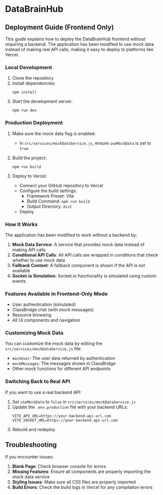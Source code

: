 # DataBrainHub

## Deployment Guide (Frontend Only)

This guide explains how to deploy the DataBrainHub frontend without requiring a backend. The application has been modified to use mock data instead of making real API calls, making it easy to deploy to platforms like Vercel.

### Local Development

1. Clone the repository
2. Install dependencies:
   ```
   npm install
   ```
3. Start the development server:
   ```
   npm run dev
   ```

### Production Deployment

1. Make sure the mock data flag is enabled:
   - In `src/services/mockDataService.js`, ensure `useMockData` is set to `true`

2. Build the project:
   ```
   npm run build
   ```

3. Deploy to Vercel:
   - Connect your GitHub repository to Vercel
   - Configure the build settings:
     - Framework Preset: Vite
     - Build Command: `npm run build`
     - Output Directory: `dist`
   - Deploy

### How It Works

The application has been modified to work without a backend by:

1. **Mock Data Service**: A service that provides mock data instead of making API calls
2. **Conditional API Calls**: All API calls are wrapped in conditions that check whether to use mock data
3. **Fallback Content**: A fallback component is shown if the API is not available
4. **Socket.io Simulation**: Socket.io functionality is simulated using custom events

### Features Available in Frontend-Only Mode

- User authentication (simulated)
- ClassBridge chat (with mock messages)
- Resource browsing
- All UI components and navigation

### Customizing Mock Data

You can customize the mock data by editing the `src/services/mockDataService.js` file:

- `mockUser`: The user data returned by authentication
- `mockMessages`: The messages shown in ClassBridge
- Other mock functions for different API endpoints

### Switching Back to Real API

If you want to use a real backend API:

1. Set `useMockData` to `false` in `src/services/mockDataService.js`
2. Update the `.env.production` file with your backend URLs:
   ```
   VITE_API_URL=https://your-backend-api-url.com
   VITE_SOCKET_URL=https://your-backend-api-url.com
   ```
3. Rebuild and redeploy

## Troubleshooting

If you encounter issues:

1. **Blank Page**: Check browser console for errors
2. **Missing Features**: Ensure all components are properly importing the mock data service
3. **Styling Issues**: Make sure all CSS files are properly imported
4. **Build Errors**: Check the build logs in Vercel for any compilation errors
